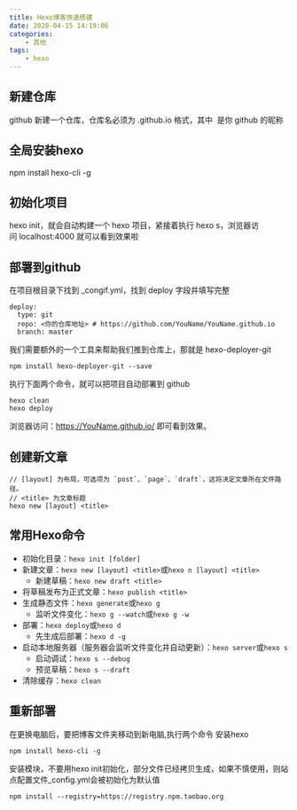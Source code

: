 ```yaml
---
title: Hexo博客快速搭建
date: 2020-04-15 14:19:06
categories: 
    - 其他
tags: 
    - hexo
---
```

## 新建仓库
github 新建一个仓库，仓库名必须为 <user-name>.github.io 格式，其中 <user-name> 是你 github 的昵称

## 全局安装hexo
npm install hexo-cli -g

## 初始化项目
hexo init，就会自动构建一个 hexo 项目，紧接着执行 hexo s，浏览器访问 localhost:4000 就可以看到效果啦

<!-- more -->
## 部署到github
在项目根目录下找到 _congif.yml，找到 deploy 字段并填写完整
```
deploy:
  type: git
  repo: <你的仓库地址> # https://github.com/YouName/YouName.github.io
  branch: master
```

我们需要额外的一个工具来帮助我们推到仓库上，那就是 hexo-deployer-git
```
npm install hexo-deployer-git --save
```

执行下面两个命令，就可以把项目自动部署到 github
```
hexo clean
hexo deploy
```

浏览器访问：https://YouName.github.io/ 即可看到效果。

## 创建新文章
```
// [layout] 为布局，可选项为 `post`、`page`、`draft`，这将决定文章所在文件路径。
// <title> 为文章标题
hexo new [layout] <title>
```

## 常用Hexo命令
+ 初始化目录：`hexo init [folder]`
+ 新建文章：`hexo new [layout] <title>`或`hexo n [layout] <title>`
  + 新建草稿：`hexo new draft <title>`
+ 将草稿发布为正式文章：`hexo publish <title>`
+ 生成静态文件：`hexo generate`或`hexo g`
  + 监听文件变化：`hexo g --watch`或`hexo g -w`
+ 部署：`hexo deploy`或`hexo d`
  + 先生成后部署：`hexo d -g`
+ 启动本地服务器（服务器会监听文件变化并自动更新）：`hexo server`或`hexo s`
  + 启动调试：`hexo s --debug`
  + 预览草稿：`hexo s --draft`
+ 清除缓存：`hexo clean`

## 重新部署
在更换电脑后，要把博客文件夹移动到新电脑,执行两个命令
安装hexo
```
npm install hexo-cli -g
```
安装模块，不要用hexo init初始化，部分文件已经拷贝生成，如果不慎使用，则站点配置文件_config.yml会被初始化为默认值
```
npm install --registry=https://registry.npm.taobao.org
```